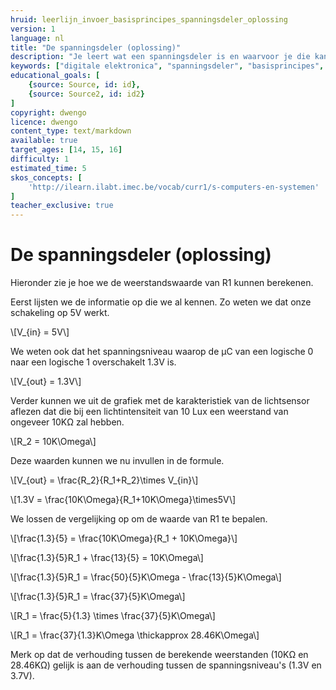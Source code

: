 ```yaml
---
hruid: leerlijn_invoer_basisprincipes_spanningsdeler_oplossing
version: 1
language: nl
title: "De spanningsdeler (oplossing)"
description: "Je leert wat een spanningsdeler is en waarvoor je die kan gebruiken."
keywords: ["digitale elektronica", "spanningsdeler", "basisprincipes", "microcontroller", "µC", "arduino", "dwenguino"]
educational_goals: [
    {source: Source, id: id}, 
    {source: Source2, id: id2}
]
copyright: dwengo
licence: dwengo
content_type: text/markdown
available: true
target_ages: [14, 15, 16]
difficulty: 1
estimated_time: 5
skos_concepts: [
    'http://ilearn.ilabt.imec.be/vocab/curr1/s-computers-en-systemen'
]
teacher_exclusive: true
---
```


# De spanningsdeler (oplossing)


Hieronder zie je hoe we de weerstandswaarde van R1 kunnen berekenen.

Eerst lijsten we de informatie op die we al kennen. Zo weten we dat onze schakeling op 5V werkt.

\\[V_{in} = 5V\\]

We weten ook dat het spanningsniveau waarop de µC van een logische 0 naar een logische 1 overschakelt 1.3V is.

\\[V_{out} = 1.3V\\]

Verder kunnen we uit de grafiek met de karakteristiek van de lichtsensor aflezen dat die bij een lichtintensiteit van 10 Lux een weerstand van ongeveer 10KΩ zal hebben.

\\[R_2 = 10K\Omega\\]

Deze waarden kunnen we nu invullen in de formule.

\\[V_{out} = \frac{R_2}{R_1+R_2}\times V_{in}\\]

\\[1.3V = \frac{10K\Omega}{R_1+10K\Omega}\times5V\\]

We lossen de vergelijking op om de waarde van R1 te bepalen.

\\[\frac{1.3}{5} = \frac{10K\Omega}{R_1 + 10K\Omega}\\]

\\[\frac{1.3}{5}R_1 + \frac{13}{5} = 10K\Omega\\]

\\[\frac{1.3}{5}R_1 = \frac{50}{5}K\Omega - \frac{13}{5}K\Omega\\]

\\[\frac{1.3}{5}R_1 = \frac{37}{5}K\Omega\\]

\\[R_1 = \frac{5}{1.3} \times \frac{37}{5}K\Omega\\]

\\[R_1 = \frac{37}{1.3}K\Omega \thickapprox 28.46K\Omega\\]


Merk op dat de verhouding tussen de berekende weerstanden (10KΩ en 28.46KΩ) gelijk is aan de verhouding tussen de spanningsniveau's (1.3V en 3.7V).

